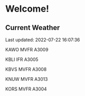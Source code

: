 # Welcome!

## Current Weather

Last updated: 2022-07-22 16:07:36

KAWO MVFR A3009

KBLI IFR A3005

KBVS MVFR A3008

KNUW MVFR A3013

KORS MVFR A3004


